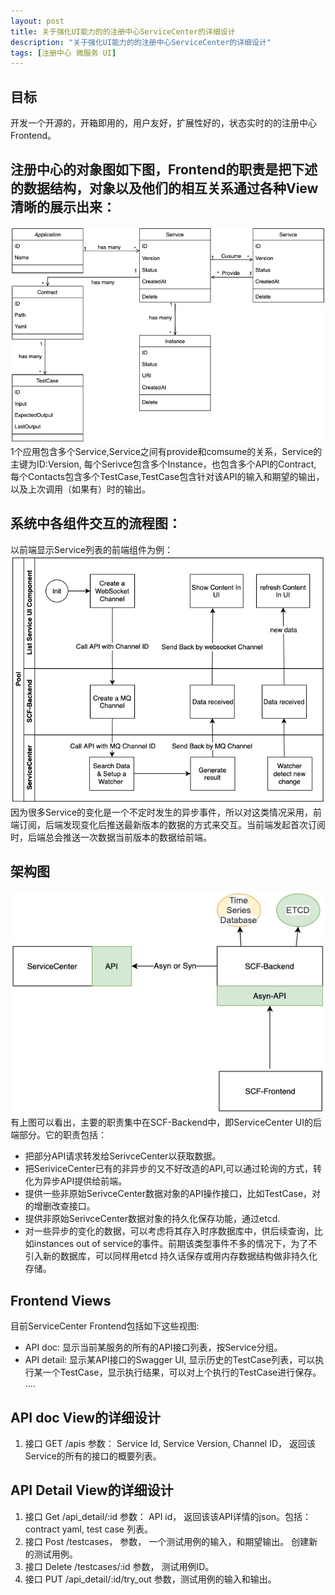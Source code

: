 ```yaml
---
layout: post
title: 关于强化UI能力的的注册中心ServiceCenter的详细设计
description: "关于强化UI能力的的注册中心ServiceCenter的详细设计"
tags: [注册中心 微服务 UI] 
---
```



## 目标 
开发一个开源的，开箱即用的，用户友好，扩展性好的，状态实时的的注册中心Frontend。

## 注册中心的对象图如下图，Frontend的职责是把下述的数据结构，对象以及他们的相互关系通过各种View清晰的展示出来：
![scf-uml](/images/scf-images/SCF-UML.png)
1个应用包含多个Service,Service之间有provide和comsume的关系，Service的主键为ID:Version, 每个Serivce包含多个Instance，也包含多个API的Contract,
每个Contacts包含多个TestCase,TestCase包含针对该API的输入和期望的输出，以及上次调用（如果有）时的输出。

## 系统中各组件交互的流程图：
以前端显示Service列表的前端组件为例：
![scf-uml](/images/scf-images/ListServiceProcess2.png)
因为很多Service的变化是一个不定时发生的异步事件，所以对这类情况采用，前端订阅，后端发现变化后推送最新版本的数据的方式来交互。当前端发起首次订阅时，后端总会推送一次数据当前版本的数据给前端。


## 架构图
![scf-arch](/images/scf-images/SCF-ARCH.png)
有上图可以看出，主要的职责集中在SCF-Backend中，即ServiceCenter UI的后端部分。它的职责包括：
* 把部分API请求转发给SerivceCenter以获取数据。
* 把SeriviceCenter已有的非异步的又不好改造的API,可以通过轮询的方式，转化为异步API提供给前端。
* 提供一些非原始SerivceCenter数据对象的API操作接口，比如TestCase，对的增删改查接口。
* 提供非原始SerivceCenter数据对象的持久化保存功能，通过etcd.
* 对一些异步的变化的数据，可以考虑将其存入时序数据库中，供后续查询，比如instances out of service的事件。前期该类型事件不多的情况下，为了不引入新的数据库，可以同样用etcd
持久话保存或用内存数据结构做非持久化存储。

## Frontend Views
目前ServiceCenter Frontend包括如下这些视图:
* API doc: 显示当前某服务的所有的API接口列表，按Service分组。
* API detail: 显示某API接口的Swagger UI, 显示历史的TestCase列表，可以执行某一个TestCase，显示执行结果，可以对上个执行的TestCase进行保存。
....

## API doc View的详细设计
1. 接口 GET /apis  参数： Service Id, Service Version, Channel ID， 返回该Service的所有的接口的概要列表。

## API Detail View的详细设计
1. 接口 Get /api_detail/:id  参数： API id， 返回该该API详情的json。包括：contract yaml, test case 列表。
2. 接口 Post /testcases， 参数， 一个测试用例的输入，和期望输出。 创建新的测试用例。
3. 接口 Delete /testcases/:id 参数， 测试用例ID。
4. 接口 PUT /api_detail/:id/try_out 参数，测试用例的输入和输出。
 

  
  
    
  
  
  
  
   
  
  
  







   
